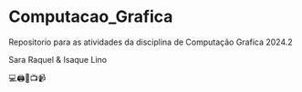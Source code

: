 # Computacao_Grafica

Repositorio para as atividades da disciplina de Computação Grafica 2024.2

Sara Raquel & Isaque Lino

💻🖨️📸📺📹
